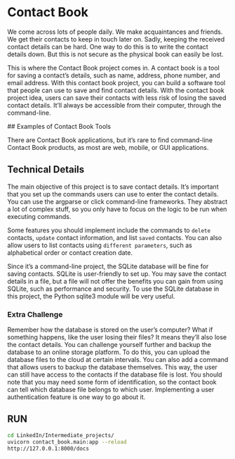 # Contact Book

We come across lots of people daily. We make acquaintances and friends. We get their contacts to keep in touch later on. Sadly, keeping the received contact details can be hard. One way to do this is to write the contact details down. But this is not secure as the physical book can easily be lost.

This is where the Contact Book project comes in. A contact book is a tool for saving a contact’s details, such as name, address, phone number, and email address. With this contact book project, you can build a software tool that people can use to save and find contact details.
With the contact book project idea, users can save their contacts with less risk of losing the saved contact details. It’ll always be accessible from their computer, through the command-line.

## Examples of Contact Book Tools

There are Contact Book applications, but it’s rare to find command-line Contact Book products, as most are web, mobile, or GUI applications.

## Technical Details

The main objective of this project is to save contact details. It’s important that you set up the commands users can use to enter the contact details. You can use the argparse or click command-line frameworks. They abstract a lot of complex stuff, so you only have to focus on the logic to be run when executing commands.

Some features you should implement include the commands to `delete` contacts, `update` contact information, and list `saved` contacts. You can also allow users to list contacts using `different parameters`, such as alphabetical order or contact creation date.

Since it’s a command-line project, the SQLite database will be fine for saving contacts. SQLite is user-friendly to set up. You may save the contact details in a file, but a file will not offer the benefits you can gain from using SQLite, such as performance and security.
To use the SQLite database in this project, the Python sqlite3 module will be very useful.

### Extra Challenge

Remember how the database is stored on the user’s computer? What if something happens, like the user losing their files? It means they’ll also lose the contact details.
You can challenge yourself further and backup the database to an online storage platform. To do this, you can upload the database files to the cloud at certain intervals.
You can also add a command that allows users to backup the database themselves. This way, the user can still have access to the contacts if the database file is lost.
You should note that you may need some form of identification, so the contact book can tell which database file belongs to which user. Implementing a user authentication feature is one way to go about it.

## RUN

```bash
cd LinkedIn/Intermediate_projects/
uvicorn contact_book.main:app --reload
http://127.0.0.1:8000/docs
```
